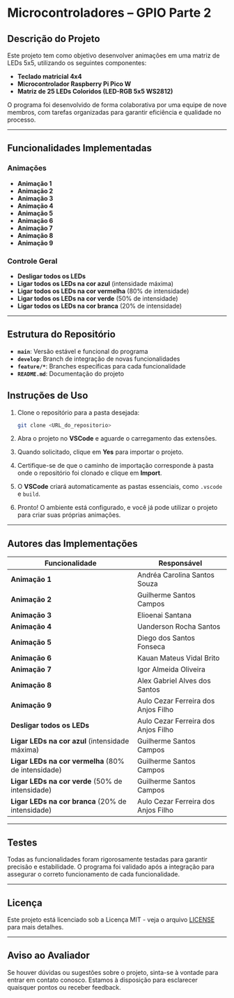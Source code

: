 # Microcontroladores – GPIO Parte 2

## Descrição do Projeto  
Este projeto tem como objetivo desenvolver animações em uma matriz de LEDs 5x5, utilizando os seguintes componentes:  

- **Teclado matricial 4x4**  
- **Microcontrolador Raspberry Pi Pico W**  
- **Matriz de 25 LEDs Coloridos (LED-RGB 5x5 WS2812)**  

O programa foi desenvolvido de forma colaborativa por uma equipe de nove membros, com tarefas organizadas para garantir eficiência e qualidade no processo.  

---

## Funcionalidades Implementadas  

### Animações
- **Animação 1**  
- **Animação 2**  
- **Animação 3**  
- **Animação 4**  
- **Animação 5**  
- **Animação 6**  
- **Animação 7**  
- **Animação 8**  
- **Animação 9**

### Controle Geral
- **Desligar todos os LEDs**  
- **Ligar todos os LEDs na cor azul** (intensidade máxima)  
- **Ligar todos os LEDs na cor vermelha** (80% de intensidade)  
- **Ligar todos os LEDs na cor verde** (50% de intensidade)  
- **Ligar todos os LEDs na cor branca** (20% de intensidade)  

---

## Estrutura do Repositório  


- **`main`**: Versão estável e funcional do programa
- **`develop`**: Branch de integração de novas funcionalidades
- **`feature/*`**: Branches específicas para cada funcionalidade
- **`README.md`**: Documentação do projeto


## Instruções de Uso  

1. Clone o repositório para a pasta desejada:  
   ```bash
   git clone <URL_do_repositorio>

2. Abra o projeto no **VSCode** e aguarde o carregamento das extensões.

3. Quando solicitado, clique em **Yes** para importar o projeto.

4. Certifique-se de que o caminho de importação corresponde à pasta onde o repositório foi clonado e clique em **Import**.

5. O **VSCode** criará automaticamente as pastas essenciais, como `.vscode` e `build`.

6. Pronto! O ambiente está configurado, e você já pode utilizar o projeto para criar suas próprias animações.

---

## Autores das Implementações  

| **Funcionalidade**                            | **Responsável**                      |  
|-----------------------------------------------|--------------------------------------|  
| **Animação 1**                                | Andréa Carolina Santos Souza         |  
| **Animação 2**                                | Guilherme Santos Campos              |  
| **Animação 3**                                | Elioenai Santana                     |  
| **Animação 4**                                | Uanderson Rocha Santos               |  
| **Animação 5**                                | Diego dos Santos Fonseca             |  
| **Animação 6**                                | Kauan Mateus Vidal Brito             |  
| **Animação 7**                                | Igor Almeida Oliveira                |  
| **Animação 8**                                | Alex Gabriel Alves dos Santos        |  
| **Animação 9**                                | Aulo Cezar Ferreira dos Anjos Filho  |  
| **Desligar todos os LEDs**                    | Aulo Cezar Ferreira dos Anjos Filho  |  
| **Ligar LEDs na cor azul** (intensidade máxima) | Guilherme Santos Campos             |  
| **Ligar LEDs na cor vermelha** (80% de intensidade) | Guilherme Santos Campos          |  
| **Ligar LEDs na cor verde** (50% de intensidade) | Guilherme Santos Campos           |  
| **Ligar LEDs na cor branca** (20% de intensidade) | Aulo Cezar Ferreira dos Anjos Filho |  

---

## Testes  

Todas as funcionalidades foram rigorosamente testadas para garantir precisão e estabilidade. O programa foi validado após a integração para assegurar o correto funcionamento de cada funcionalidade.  

---

## Licença

Este projeto está licenciado sob a Licença MIT - veja o arquivo [LICENSE](LICENSE) para mais detalhes.


---

## Aviso ao Avaliador  

Se houver dúvidas ou sugestões sobre o projeto, sinta-se à vontade para entrar em contato conosco. Estamos à disposição para esclarecer quaisquer pontos ou receber feedback.  
